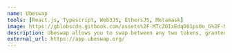 ```yaml
---
name: Ubeswap
tools: [React.js, Typescript, Web3JS, EthersJS, Metamask]
image: https://gblobscdn.gitbook.com/assets%2F-MTcZOIxEdqD81ps0o_G%2F-MZJeLBW2IYWdDGC4yIe%2F-MZJhCbyPHuDCgQWIgiA%2Fswap.gif?alt=media&token=40202530-8935-426b-ad50-f6914bef6f98
description: Ubeswap allows you to swap between any two tokens, granted an Ubeswap pair between those two tokens exist.
external_url: https://app.ubeswap.org/
---
```

